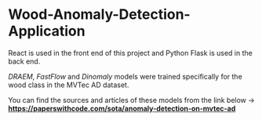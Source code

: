 # Wood-Anomaly-Detection-Application
React is used in the front end of this project and Python Flask is used in the back end.

*DRAEM*, *FastFlow* and *Dinomaly* models were trained specifically for the wood class in the MVTec AD dataset.

You can find the sources and articles of these models from the link below -> **https://paperswithcode.com/sota/anomaly-detection-on-mvtec-ad**
